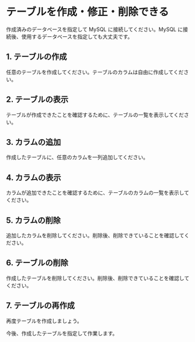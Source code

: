 # テーブルを作成・修正・削除できる

作成済みのデータベースを指定して MySQL に接続してください。MySQL に接続後、使用するデータベースを指定しても大丈夫です。

## 1. テーブルの作成

任意のテーブルを作成してください。テーブルのカラムは自由に作成してください。

## 2. テーブルの表示

テーブルが作成できたことを確認するために、テーブルの一覧を表示してください。

## 3. カラムの追加

作成したテーブルに、任意のカラムを一列追加してください。

## 4. カラムの表示

カラムが追加できたことを確認するために、テーブルのカラムの一覧を表示してください。

## 5. カラムの削除

追加したカラムを削除してください。削除後、削除できていることを確認してください。

## 6. テーブルの削除

作成したテーブルを削除してください。削除後、削除できていることを確認してください。

## 7. テーブルの再作成

再度テーブルを作成しましょう。

今後、作成したテーブルを指定して作業します。